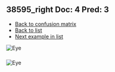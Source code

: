## 38595_right Doc: 4 Pred: 3
- [Back to confusion matrix](https://github.com/juliandewit/kaggle_retinopathy/blob/master/matrix.md)
- [Back to list](https://github.com/juliandewit/kaggle_retinopathy/blob/master/lists/43/list.md)
- [Next example in list](https://github.com/juliandewit/kaggle_retinopathy/blob/master/lists/43/38/38653_left.md)

![Eye](https://retinopaty.blob.core.windows.net/size1024/38595_right_4.jpeg)

### 

![Eye]()
